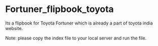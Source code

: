 # Fortuner_flipbook_toyota
Its a flipbook for Toyota Fortuner which is already a part of toyota india website.



Note: please copy the index file to your local server and run the file.
